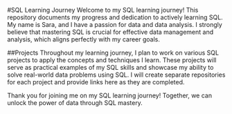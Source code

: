 #SQL Learning Journey
Welcome to my SQL learning journey! This repository documents my progress and dedication to actively learning SQL. My name is Sara, and I have a passion for data and data analysis. I strongly believe that mastering SQL is crucial for effective data management and analysis, which aligns perfectly with my career goals.

##Projects
Throughout my learning journey, I plan to work on various SQL projects to apply the concepts and techniques I learn. These projects will serve as practical examples of my SQL skills and showcase my ability to solve real-world data problems using SQL. I will create separate repositories for each project and provide links here as they are completed.


Thank you for joining me on my SQL learning journey! Together, we can unlock the power of data through SQL mastery.
